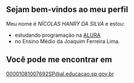 ## Sejam bem-vindos ao meu perfil

Meu nome é _NÍCOLAS HANRY DA SILVA_ e estou:
- estudando programação na [ALURA](www.alurastart.com.br)
- no Ensino Médio da Joaquim Ferreira Lima.

## Você pode me encontrar em
00001081007692SP@al.educacao.sp.gov.br

![]()
